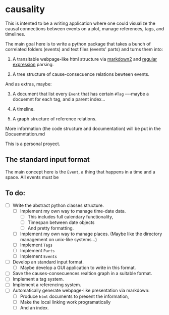 # causality

This is intented to be a writing application where one could visualize the causal connections between events on a plot, manage references, tags, and timelines.

The main goal here is to write a python package that takes a bunch of correlated folders (events) and text files (events' parts) and turns them into:

1. A transitable webpage-like html structure via [markdown2](https://github.com/trentm/python-markdown2) and [regular expression](https://github.com/python/cpython/blob/master/Lib/re.py) parsing.

2. A tree structure of cause-consecuence relations bewteen events.

And as extras, maybe:

3. A document that list every `Event` that has certain `#Tag` ---maybe a docuemnt for each tag, and a parent index...

4. A timeline.

5. A graph structure of reference relations.

More information (the code structure and documentation) will be put in the Docuemntation.md

This is a personal proyect. 

## The standard input format

The main concept here is the `Event`, a thing that happens in a time and a space. All events must be 


## To do:

- [ ] Write the abstract python classes structure.
    - [ ] Implement my own way to manage time-date data.
        - [ ] This includes full calendary functionality,
        - [ ] Timespan between date objects
        - [ ] And pretty formatting.
    - [ ] Implement my own way to manage places. (Maybe like the directory management on unix-like systems...)
    - [ ] Implement `Tags`
    - [ ] Implement `Parts`
    - [ ] Implement `Events`
- [ ] Develop an standard input format.
    - [ ] Maybe develop a GUI application to write in this format.
- [ ] Save the causes-consecuences realtion graph in a suitable format.
- [ ] Implement a tag system.
- [ ] Implement a referencing system.
- [ ] Automatically generate webpage-like presentation via markdown:
    - [ ] Produce `html` documents to present the information,
    - [ ] Make the local linking work programatically
    - [ ] And an index.
